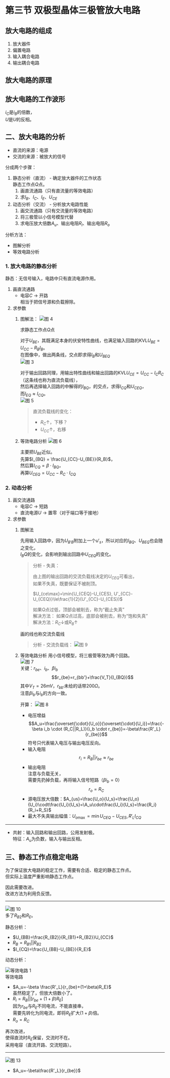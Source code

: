 # 第三节 双极型晶体三极管放大电路

## 放大电路的组成

1. 放大器件
2. 偏置电路
3. 输入耦合电路
4. 输出耦合电路

## 放大电路的原理

## 放大电路的工作波形

$i_C$是$i_B$的倍数，  
$U$是$U$的反相。

## 二、放大电路的分析

* 直流的来源：电源
* 交流的来源：被放大的信号

分成两个步骤：

1. 静态分析（直流） - 确定放大器件的工作状态  
   静态工作点$Q$点。
   1. 画直流通路（只有直流量的等效电路）
   2. 求$I_B$、$I_C$、$I_E$、$U_{CE}$
2. 动态分析（交流） - 分析放大电路性能
   1. 画交流通路（只有交流量的等效电路）
   2. 将三极管以小信号模型代替
   3. 求电压放大倍数$A_u$、输出电阻$R_i$、输出电阻$R_o$

分析方法：

* 图解分析
* 等效电路分析

### 1. 放大电路的静态分析

静态：无信号输入，电路中只有直流电源作用。

1. 画直流通路
   * 电容$C$ → 开路  
     相当于把信号源和负载擦除。
2. 求参数
   1. 图解法：
      ![图 4](images/Transistor-Amplifier-Circuit_3--11-12_10-24-54.png)

      求静态工作点$Q$点

      对于$U_{BE}$，其既满足本身的伏安特性曲线，也满足输入回路的KVL$U_{BE}=U_{CC}-R_BI_B$。  
      在图像中，做出两条线，交点即求得$I_B$和$U_{BEQ}$  
      ![图 3](images/Transistor-Amplifier-Circuit_3--11-12_10-23-26.png)

      对于输出回路同理，用输出特性曲线和输出回路的KVL$U_{CE}=U_{CC}-I_CR_C$（这条线也称为直流负载线），  
      然后再选择输入回路的中解得的$I_{BQ}$，的交点，求得$I_{CQ}$和$U_{CEQ}$，  
      而$I_{EQ}\approx I_{CQ}$。  
      ![图 5](images/Transistor-Amplifier-Circuit_3--11-12_10-27-06.png)
      > 直流负载线的变化：
      >
      > * $R_C\uparrow$，下移？
      > * $U_{CC}\uparrow$，右移

   2. 等效电路分析
      ![图 6](images/Transistor-Amplifier-Circuit_3--11-12_10-58-37.png)

      主要把$U_{BE}$近似。  
      先算$I_{BQ} = \frac{U_{CC}-U_{BE}}{R_B}$，  
      然后算$I_{CQ}=\beta\cdot I_{BQ}$，  
      再算$U_{CEQ}=U_{CC}-R_C\cdot I_{CQ}$

### 2. 动态分析

1. 画交流通路
   * 电容$C$ → 短路
   * 直流电源$U$ → 置零（对于端口等于接地）
2. 求参数
   1. 图解法  

      先用输入回路中，因为$U_{B'B}$附加上一个$u'_s$，所以对应的$I_{BQ}$、$U_{BEQ}$也会随之变化，  
      $I_BQ$的变化，会影响到输出回路中$U_{CEQ}$的变化。

      > 分析 - 失真：
      >
      > 由上图的输出回路的交流负载线决定的$U_{CEQ}$可看出，  
      > 如果不失真，既要保证不被削顶。
      >
      > $U_{ce\max}=\min{U_{CEQ}-U_{CES}, U'_{CC}-U_{CEQ}}\le\frac{1}{2}(U'_{CC}-U_{CES})$
      >
      > 如果$Q$点过低，顶部会被削去，称为“截止失真”  
      > 解决方法：
      > 如果$Q$点过高，底部会被削去，称为“饱和失真”  
      > 解决方法：$R_C\downarrow$或$R_B\uparrow$

      画的线也称交流负载线
      > 分析 - 交流负载线：
      > ![图 9](images/Transistor-Amplifier-Circuit_3--11-12_11-39-39.png)  

   2. 等效电路分析
      用小信号模型，将三极管等效为两个回路。  
      ![图 7](images/Transistor-Amplifier-Circuit_3--11-12_11-02-08.png)  
      关键：$r_{be}$、$i_b$、$\beta i_b$
      $$r_{be}=r_{bb'}+\frac{V_T}{I_{BQ}}$$
      其中$V_T=26mV$，$r_{bb'}$未给的话带$200\Omega$。  
      注意$\beta i_b$与$i_b$的方向一致。

      开算：
      ![图 8](images/Transistor-Amplifier-Circuit_3--11-12_11-08-41.png)

      * 电压增益
        $$A_u=\frac{\overset{\cdot}{U_o}}{\overset{\cdot}{U_i}}=\frac{-\beta i_b \cdot (R_C||R_L)}{i_b \cdot r_{be}}=-\beta\frac{R'_L}{r_{be}}$$
        符号只代表输入电压与输出电压反向。
      * 输入电阻
        $$r_i=R_B||r_{be}\approx r_{be}$$
      * 输出电阻  
        注意与负载无关，  
        需要先扔掉负载，再将输入信号短路（$\beta i_b=0$）
        $$r_o=R_C$$
      * 源电压放大倍数：$A_{us}=\frac{U_o}{U_s}=\frac{U_o}{U_i}\codt\frac{U_i}{U_s}=\A_u\cdot\frac{U_i}{U_s}=\frac{R_i}{R_i+R_S}$
      * 最大不失真输出幅值：$U_{o\max}=\min{U_{CEQ}-U_{CES},R'_LI_{CQ}}$

---

* 共射：输入回路和输出回路，公用发射极。  
  特征：$A_u$为负数，输入与输出反相。

## 三、静态工作点稳定电路

为了保证放大电路的稳定工作，需要有合适、稳定的静态工作点。  
但实际上温度严重影响静态工作点。

因此需要改进。  
改进方法为利用负反馈。

---

![图 10](images/Transistor-Amplifier-Circuit_3--11-12_11-51-37.png)  
多了$R_{B2}$和$R_E$。

静态分析：

* $U_{BB}=\frac{R_{B2}}{R_{B1}+R_{B2}}U_{CC}$
* $R_B=R_{B1}||R_{B2}$
* $I_{CQ}=\frac{U_{BB}-U_{BE}}{R_E}$

动态分析：

![等效电路 1](images/Transistor-Amplifier-Circuit_3--11-12_11-58-18.png)  
等效电路

* $A_u=-\beta \frac{R'_L}{r_{be}+(1+\beta)R_E}$  
  虽然稳定了，但放大倍数小了。
* $R_i=R_B||[r_{be}+(1+\beta)R_E]$  
  因为$r_{be}$与$R_E$不同电流，不能直接串，  
  需要先转化为同电流，即将$R_E$扩大$(1+\beta)$倍。
* $R_o=R_C$

再次改进，  
使得直流时$R_E$保留，交流时不在。  
采用电容（直流开路、交流短路）。

---

![图 13](images/Transistor-Amplifier-Circuit_3--11-12_12-02-11.png)

* $A_u=-\beta\frac{R'_L}{r_{be}}$
